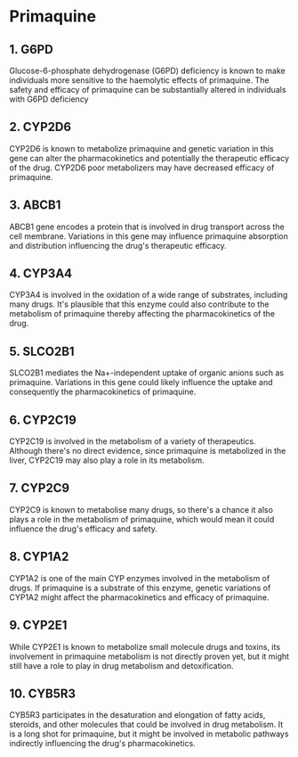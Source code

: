 # Primaquine
## 1. G6PD
Glucose-6-phosphate dehydrogenase (G6PD) deficiency is known to make individuals more sensitive to the haemolytic effects of primaquine. The safety and efficacy of primaquine can be substantially altered in individuals with G6PD deficiency
## 2. CYP2D6
CYP2D6 is known to metabolize primaquine and genetic variation in this gene can alter the pharmacokinetics and potentially the therapeutic efficacy of the drug. CYP2D6 poor metabolizers may have decreased efficacy of primaquine.
## 3. ABCB1
ABCB1 gene encodes a protein that is involved in drug transport across the cell membrane. Variations in this gene may influence primaquine absorption and distribution influencing the drug's therapeutic efficacy.
## 4. CYP3A4
CYP3A4 is involved in the oxidation of a wide range of substrates, including many drugs. It's plausible that this enzyme could also contribute to the metabolism of primaquine thereby affecting the pharmacokinetics of the drug.
## 5. SLCO2B1
SLCO2B1 mediates the Na+-independent uptake of organic anions such as primaquine. Variations in this gene could likely influence the uptake and consequently the pharmacokinetics of primaquine.
## 6. CYP2C19
CYP2C19 is involved in the metabolism of a variety of therapeutics. Although there's no direct evidence, since primaquine is metabolized in the liver, CYP2C19 may also play a role in its metabolism.
## 7. CYP2C9
CYP2C9 is known to metabolise many drugs, so there's a chance it also plays a role in the metabolism of primaquine, which would mean it could influence the drug's efficacy and safety.
## 8. CYP1A2
CYP1A2 is one of the main CYP enzymes involved in the metabolism of drugs. If primaquine is a substrate of this enzyme, genetic variations of CYP1A2 might affect the pharmacokinetics and efficacy of primaquine.
## 9. CYP2E1
While CYP2E1 is known to metabolize small molecule drugs and toxins, its involvement in primaquine metabolism is not directly proven yet, but it might still have a role to play in drug metabolism and detoxification.
## 10. CYB5R3
CYB5R3 participates in the desaturation and elongation of fatty acids, steroids, and other molecules that could be involved in drug metabolism. It is a long shot for primaquine, but it might be involved in metabolic pathways indirectly influencing the drug's pharmacokinetics.
